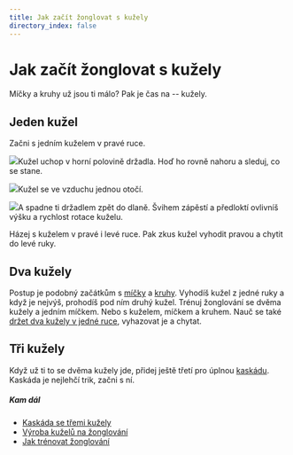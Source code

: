 ```yaml
---
title: Jak začít žonglovat s kužely
directory_index: false
---
```


# Jak začít žonglovat s kužely

Míčky a kruhy už jsou ti málo? Pak je čas na -- kužely.

## Jeden kužel

Začni s jedním kuželem v pravé ruce.

![](/img/k/kuzely-zacateka.png)Kužel uchop v horní polovině držadla. Hoď ho rovně nahoru a sleduj, co se stane.

![](/img/k/kuzely-zacatekb.png)Kužel se ve vzduchu jednou otočí.

![](/img/k/kuzely-zacatekc.png)A spadne ti držadlem zpět do dlaně. Švihem zápěstí a předloktí ovlivníš výšku a rychlost rotace kuželu.

Házej s kuželem v pravé i levé ruce. Pak zkus kužel vyhodit pravou a chytit do levé ruky.

## Dva kužely

Postup je podobný začátkům s [míčky](/micky/jak-zacit.html#dva-micky "Postup se dvěma míčky.") a [kruhy](/kruhy/jak-zacit.html#dva-kruhy "Postup se dvěma kruhy."). Vyhodíš kužel z jedné ruky a když je nejvýš, prohodíš pod ním druhý kužel. Trénuj žonglování se dvěma kužely a jedním míčkem. Nebo s kuželem, míčkem a kruhem. Nauč se také [držet dva kužely v jedné ruce](/kuzely/grip.html "Jak držet v jedné ruce dva kužely."), vyhazovat je a chytat.

## Tři kužely

Když už ti to se dvěma kužely jde, přidej ještě třetí pro úplnou [kaskádu](/kuzely/3/kaskada.html "Kaskáda se třemi kužely."). Kaskáda je nejlehčí trik, začni s ní.

##### Kam dál

- [Kaskáda se třemi kužely](/kuzely/3/kaskada.html "Nejjednodušší způsob žonglování")
- [Výroba kuželů na žonglování](/kuzely/vyroba.html "Jak vyrobit pěkné a levné kužely na žonglování")
- [Jak trénovat žonglování](/trenink.html "Tipy a triky pro trénink")
